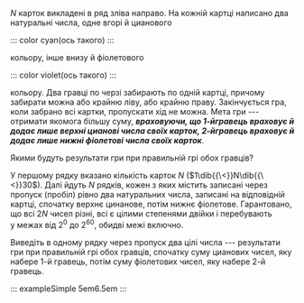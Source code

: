 $N$ карток викладені в ряд зліва направо. На кожній картці написано два
натуральні числа, одне вгорі й цианового

::: color
cyan(ось такого)
:::

кольору, інше внизу й фіолетового

::: color
violet(ось такого)
:::

кольору. Два гравці по черзі забирають по одній картці, причому забирати
можна або крайню ліву, або крайню праву. Закінчується гра, коли забрано
всі картки, пропускати хід не можна. Мета гри --- отримати якомога
більшу суму, ***враховуючи, що 1-йгравець враховує й додає лише верхні
цианові числа своїх карток, 2-йгравець враховує й додає лише нижні
фіолетові числа своїх карток***.

Якими будуть результати гри при правильній грі обох гравців?

У першому рядку вказано кількість карток $N$
($1\dib{{\<}}N\dib{{\<}}30$). Далі йдуть $N$ рядків, кожен з яких
містить записані через пропуск (пробіл) рівно два натуральних
числа, записані на відповідній картці, спочатку верхнє цинанове, потім
нижнє фіолетове. Гарантовано, що всі $2N$ чисел різні, всі є цілими
степенями двійки і перебувають у межах від $2^0$ до $2^{60}$, обидві
межі включно.

Виведіть в одному рядку через пропуск два цілі числа --- результати гри
при правильній грі обох гравців, спочатку суму цианових чисел, яку
набере 1-й гравець, потім суму фіолетових чисел, яку набере 2-й гравець.

::: exampleSimple
5em6.5em
:::
